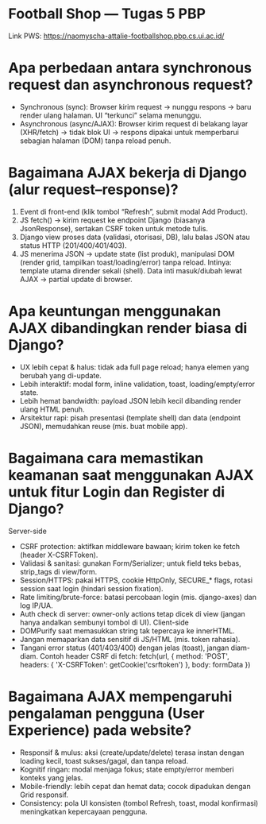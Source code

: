 # Football Shop — Tugas 5 PBP
Link PWS: https://naomyscha-attalie-footballshop.pbp.cs.ui.ac.id/


# Apa perbedaan antara synchronous request dan asynchronous request?
- Synchronous (sync): Browser kirim request → nunggu respons → baru render ulang halaman. UI “terkunci” selama menunggu.
- Asynchronous (async/AJAX): Browser kirim request di belakang layar (XHR/fetch) → tidak blok UI → respons dipakai untuk memperbarui sebagian halaman (DOM) tanpa reload penuh.

# Bagaimana AJAX bekerja di Django (alur request–response)?
1. Event di front-end (klik tombol “Refresh”, submit modal Add Product).
2. JS fetch() → kirim request ke endpoint Django (biasanya JsonResponse), sertakan CSRF token untuk metode tulis.
3. Django view proses data (validasi, otorisasi, DB), lalu balas JSON atau status HTTP (201/400/401/403).
4. JS menerima JSON → update state (list produk), manipulasi DOM (render grid, tampilkan toast/loading/error) tanpa reload.
Intinya: template utama dirender sekali (shell). Data inti masuk/diubah lewat AJAX → partial update di browser.

# Apa keuntungan menggunakan AJAX dibandingkan render biasa di Django?
- UX lebih cepat & halus: tidak ada full page reload; hanya elemen yang berubah yang di-update.
- Lebih interaktif: modal form, inline validation, toast, loading/empty/error state.
- Lebih hemat bandwidth: payload JSON lebih kecil dibanding render ulang HTML penuh.
- Arsitektur rapi: pisah presentasi (template shell) dan data (endpoint JSON), memudahkan reuse (mis. buat mobile app).

# Bagaimana cara memastikan keamanan saat menggunakan AJAX untuk fitur Login dan Register di Django?
Server-side
- CSRF protection: aktifkan middleware bawaan; kirim token ke fetch (header X-CSRFToken).
- Validasi & sanitasi: gunakan Form/Serializer; untuk field teks bebas, strip_tags di view/form.
- Session/HTTPS: pakai HTTPS, cookie HttpOnly, SECURE_* flags, rotasi session saat login (hindari session fixation).
- Rate limiting/brute-force: batasi percobaan login (mis. django-axes) dan log IP/UA.
- Auth check di server: owner-only actions tetap dicek di view (jangan hanya andalkan sembunyi tombol di UI).
Client-side
- DOMPurify saat memasukkan string tak tepercaya ke innerHTML.
- Jangan memaparkan data sensitif di JS/HTML (mis. token rahasia).
- Tangani error status (401/403/400) dengan jelas (toast), jangan diam-diam.
Contoh header CSRF di fetch:
fetch(url, {
  method: 'POST',
  headers: { 'X-CSRFToken': getCookie('csrftoken') },
  body: formData
})

# Bagaimana AJAX mempengaruhi pengalaman pengguna (User Experience) pada website?
- Responsif & mulus: aksi (create/update/delete) terasa instan dengan loading kecil, toast sukses/gagal, dan tanpa reload.
- Kognitif ringan: modal menjaga fokus; state empty/error memberi konteks yang jelas.
- Mobile-friendly: lebih cepat dan hemat data; cocok dipadukan dengan Grid responsif.
- Consistency: pola UI konsisten (tombol Refresh, toast, modal konfirmasi) meningkatkan kepercayaan pengguna.

